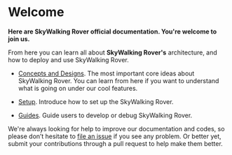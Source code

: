 # Welcome
**Here are SkyWalking Rover official documentation. You're welcome to join us.**

From here you can learn all about **SkyWalking Rover's** architecture, and how to deploy and use SkyWalking Rover.

- [Concepts and Designs](en/concepts-and-designs/overview.md). The most important core ideas about SkyWalking Rover. You can learn from here if you want to understand what is going on under our cool features.

- [Setup](en/setup/overview.md). Introduce how to set up the SkyWalking Rover.

- [Guides](en/guides/README.md). Guide users to develop or debug SkyWalking Rover.

We're always looking for help to improve our documentation and codes, so please don’t hesitate to [file an issue](https://github.com/apache/skywalking/issues/new)
if you see any problem.
Or better yet, submit your contributions through a pull request to help make them better.